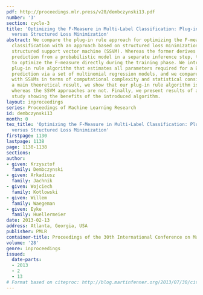 ```yaml
---
pdf: http://proceedings.mlr.press/v28/dembczynski13.pdf
number: '3'
section: cycle-3
title: 'Optimizing the F-Measure in Multi-Label Classification: Plug-in Rule Approach
  versus Structured Loss Minimization'
abstract: We compare the plug-in rule approach for optimizing the F-measure in multi-label
  classification with an approach based on structured loss minimization, such as the
  structured support vector machine (SSVM). Whereas the former derives an optimal
  prediction from a probabilistic model in a separate inference step, the latter seeks
  to optimize the F-measure directly during the training phase. We introduce a novel
  plug-in rule algorithm that estimates all parameters required for a Bayes-optimal
  prediction via a set of multinomial regression models, and we compare this algorithm
  with SSVMs in terms of computational complexity and statistical consistency. As
  a main theoretical result, we show that our plug-in rule algorithm is consistent,
  whereas the SSVM approaches are not. Finally, we present results of a large experimental
  study showing the benefits of the introduced algorithm.
layout: inproceedings
series: Proceedings of Machine Learning Research
id: dembczynski13
month: 0
tex_title: 'Optimizing the F-Measure in Multi-Label Classification: Plug-in Rule Approach
  versus Structured Loss Minimization'
firstpage: 1130
lastpage: 1138
page: 1130-1138
sections: 
author:
- given: Krzysztof
  family: Dembczynski
- given: Arkadiusz
  family: Jachnik
- given: Wojciech
  family: Kotlowski
- given: Willem
  family: Waegeman
- given: Eyke
  family: Huellermeier
date: 2013-02-13
address: Atlanta, Georgia, USA
publisher: PMLR
container-title: Proceedings of the 30th International Conference on Machine Learning
volume: '28'
genre: inproceedings
issued:
  date-parts:
  - 2013
  - 2
  - 13
# Format based on citeproc: http://blog.martinfenner.org/2013/07/30/citeproc-yaml-for-bibliographies/
---
```

